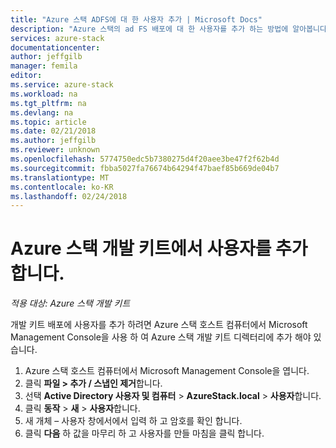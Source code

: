 ```yaml
---
title: "Azure 스택 ADFS에 대 한 사용자 추가 | Microsoft Docs"
description: "Azure 스택의 ad FS 배포에 대 한 사용자를 추가 하는 방법에 알아봅니다"
services: azure-stack
documentationcenter: 
author: jeffgilb
manager: femila
editor: 
ms.service: azure-stack
ms.workload: na
ms.tgt_pltfrm: na
ms.devlang: na
ms.topic: article
ms.date: 02/21/2018
ms.author: jeffgilb
ms.reviewer: unknown
ms.openlocfilehash: 5774750edc5b7380275d4f20aee3be47f2f62b4d
ms.sourcegitcommit: fbba5027fa76674b64294f47baef85b669de04b7
ms.translationtype: MT
ms.contentlocale: ko-KR
ms.lasthandoff: 02/24/2018
---
```

# <a name="add-users-in-the-azure-stack-development-kit"></a>Azure 스택 개발 키트에서 사용자를 추가 합니다.

*적용 대상: Azure 스택 개발 키트*

개발 키트 배포에 사용자를 추가 하려면 Azure 스택 호스트 컴퓨터에서 Microsoft Management Console을 사용 하 여 Azure 스택 개발 키트 디렉터리에 추가 해야 있습니다.
1.  Azure 스택 호스트 컴퓨터에서 Microsoft Management Console을 엽니다.
2.  클릭 **파일 > 추가 / 스냅인 제거**합니다.
3.  선택 **Active Directory 사용자 및 컴퓨터** > **AzureStack.local** > **사용자**합니다.
4.  클릭 **동작** > **새** > **사용자**합니다.
5.  새 개체 – 사용자 창에서에서 입력 하 고 암호를 확인 합니다.
6.  클릭 **다음** 하 값을 마무리 하 고 사용자를 만들 마침을 클릭 합니다.


